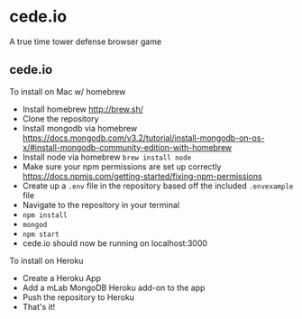 # cede.io
A true time tower defense browser game

## cede.io
To install on Mac w/ homebrew

- Install homebrew http://brew.sh/
- Clone the repository
- Install mongodb via homebrew https://docs.mongodb.com/v3.2/tutorial/install-mongodb-on-os-x/#install-mongodb-community-edition-with-homebrew
- Install node via homebrew `brew install node`
- Make sure your npm permissions are set up correctly https://docs.npmjs.com/getting-started/fixing-npm-permissions
- Create up a `.env` file in the repository based off the included `.envexample` file
- Navigate to the repository in your terminal
- `npm install`
- `mongod`
- `npm start`
- cede.io should now be running on localhost:3000

To install on Heroku

- Create a Heroku App
- Add a mLab MongoDB Heroku add-on to the app
- Push the repository to Heroku
- That's it!
